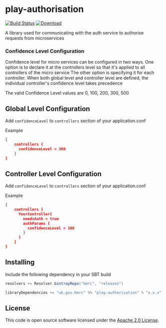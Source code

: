 play-authorisation
====
[![Build Status](https://travis-ci.org/hmrc/play-authorisation.svg?branch=master)](https://travis-ci.org/hmrc/play-authorisation) [ ![Download](https://api.bintray.com/packages/hmrc/releases/play-authorisation/images/download.svg) ](https://bintray.com/hmrc/releases/play-authorisation/_latestVersion)

A library used for communicating with the auth service to authorise requests
from microservices


### Confidence Level Configuration
Confidence level for micro services can be configured in two ways. One option is to declare it at the controllers level so that it's applied to all controllers of the micro service
The other option is specifying it for each controller. When both global level and controller level are defined, the individual controller's confidence level takes precedence

The valid Confidence Level values are 0, 100, 200, 300, 500

## Global Level Configuration
Add `confidenceLevel` to `controllers` section of your application.conf

Example
```json
{
    controllers {
      confidenceLevel = 300
    }
}
```

## Controller Level Configuration
Add `confidenceLevel` to `controllers` section of your application.conf

Example
```json
{
    controllers {
      YourController{
        needsAuth = true
        authParams {
          confidenceLevel = 100
        }
      }
    }
}
```

## Installing

Include the following dependency in your SBT build

``` scala
resolvers += Resolver.bintrayRepo("hmrc", "releases")

libraryDependencies += "uk.gov.hmrc" %% "play-authorisation" % "x.x.x"
```

## License ##

This code is open source software licensed under the [Apache 2.0 License]("http://www.apache.org/licenses/LICENSE-2.0.html").



